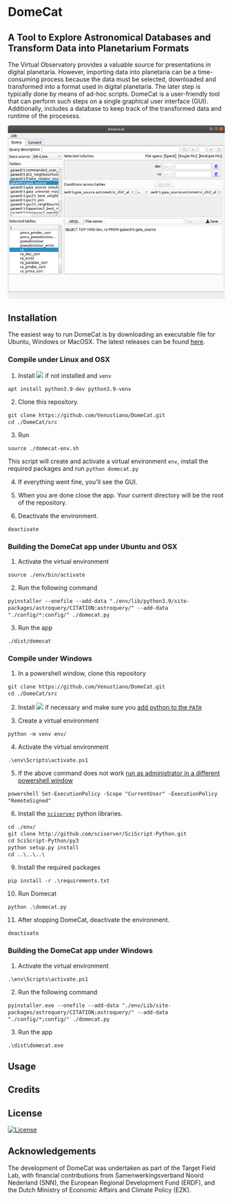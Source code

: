 # DomeCat 
## A Tool to Explore Astronomical Databases and Transform Data into Planetarium Formats

The Virtual Observatory provides a valuable source for presentations
in digital planetaria. However, importing data into planetaria can be
a time-consuming process because the data must be selected, downloaded
and transformed into a format used in digital planetaria. The later
step is typically done by means of ad-hoc scripts. DomeCat is a
user-friendly tool that can perform such steps on a single graphical
user interface (GUI). Additionally, includes a database to keep track
of the transformed data and runtime of the procesess.

![gui ubuntu](src/pics/DomeCat-Ubuntu.png)

## Installation

The easiest way to run DomeCat is by downloading an executable file for Ubuntu, Windows or MacOSX. The latest releases can be found [here](https://github.com/Venustiano/DomeCat/releases).

### Compile under Linux and OSX

1. Install [![](https://img.shields.io/badge/python-3.9-blue.svg)](https://www.python.org/downloads/) if not installed and `venv`
```
apt install python3.9-dev python3.9-venv
```
2. Clone this repository.
```
git clone https://github.com/Venustiano/DomeCat.git
cd ./DomeCat/src
``` 
3. Run

```
source ./domecat-env.sh
```  

This script will create and activate a virtual environment
`env`, install the required packages and run `python domecat.py`

4. If everything went fine, you'll see the GUI.

5. When you are done close the app. Your current directory will be the root of the repository.  

6. Deactivate the environment.
```
deactivate
```
### Building the DomeCat app under Ubuntu and OSX
1. Activate the virtual environment
```
source ./env/bin/activate
```
2. Run the following command
```
pyinstaller --onefile --add-data "./env/lib/python3.9/site-packages/astroquery/CITATION:astroquery/" --add-data "./config/*:config/" ./domecat.py
```
3. Run the app

```
./dist/domecat
```

### Compile under Windows

1. In a powershell window, clone this repository
```
git clone https://github.com/Venustiano/DomeCat.git
cd ./DomeCat/src
```

2. Install [![](https://img.shields.io/badge/python-3.9-blue.svg)](https://www.python.org/downloads/) if
   necessary and make sure you [add python to the
   `PATH`](https://docs.python.org/3/using/windows.html)

3. Create a virtual environment
```
python -m venv env/
```
4. Activate the virtual environment
```
.\env\Scripts\activate.ps1
```
5. If the above command does not work [run as administrator in a different powershell window](https://stackoverflow.com/questions/4037939/powershell-says-execution-of-scripts-is-disabled-on-this-system)
```
powershell Set-ExecutionPolicy -Scope "CurrentUser" -ExecutionPolicy "RemoteSigned"
```
6. Install the [`sciserver`](https://github.com/sciserver/SciScript-Python) python libraries.
```
cd ./env/
git clone http://github.com/sciserver/SciScript-Python.git
cd SciScript-Python/py3
python setup.py install
cd ..\..\..\
```

9. Install the required packages
```
pip install -r .\requirements.txt
```
10. Run Domecat
```
python .\domecat.py
```

11. After stopping DomeCat, deactivate the environment.

```
deactivate
```

### Building the DomeCat app under Windows
1. Activate the virtual environment
```
.\env\Scripts\activate.ps1
```
2. Run the following command
```
pyinstaller.exe --onefile --add-data "./env/Lib/site-packages/astroquery/CITATION;astroquery/" --add-data "./config/*;config/" ./domecat.py
```
3. Run the app

```
.\dist\domecat.exe
```

## Usage

## Credits

## License


[![License](https://img.shields.io/github/license/Venustiano/DomeCat)](/LICENSE)

<!-- DomeCat has been developed for two main purposes. First, to provide a -->
<!-- user friendly interface to explore and download data from different -->
<!-- astronomical catalogues. Second, to transform data into planetarium -->
<!-- formats. Currently, GAIA, SDSS and ESO catalogues are -->
<!-- supported. Because of the download limitations of the anonymous user, -->
<!-- authentication credentials are requested for SDSS and -->
<!-- GAIA. Appropriate links to sign up are provided when authentication is -->
<!-- required. -->



<!-- Given the appropriate columns or variables -->
<!-- such as `ra`, `dec`, and `parallax` or `redshift`, these data can be -->
<!-- used to generate file formats such as `speck`, `fits` and -->
<!-- `octrees`. Such file formats can be used for visual exploration of the -->
<!-- data using [OpenSpace](https://www.openspaceproject.com/). This tool -->
<!-- has the following features -->


## Acknowledgements

The development of DomeCat was undertaken as part of the Target Field
Lab, with financial contributions from Samenwerkingsverband Noord
Nederland (SNN), the European Regional Development Fund (ERDF), and
the Dutch Ministry of Economic Affairs and Climate Policy (EZK).


